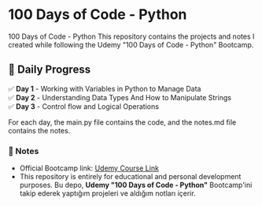 # 100 Days of Code - Python
100 Days of Code - Python
This repository contains the projects and notes I created while following the Udemy "100 Days of Code - Python" Bootcamp.

## 📅 Daily Progress
✅ **Day 1** - Working with Variables in Python to Manage Data  
✅ **Day 2** - Understanding Data Types And How to Manipulate Strings  
✅ **Day 3** - Control flow and Logical Operations 

For each day, the main.py file contains the code, and the notes.md file contains the notes.

### 📌 Notes
- Official Bootcamp link: [Udemy Course Link](https://www.udemy.com/course/100-days-of-code/)
- This repository is entirely for educational and personal development purposes.
Bu depo, **Udemy "100 Days of Code - Python"** Bootcamp'ini takip ederek yaptığım projeleri ve aldığım notları içerir.
